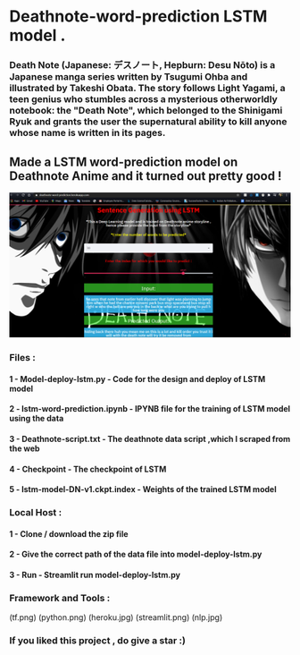 # Deathnote-word-prediction LSTM model .

### Death Note (Japanese: デスノート, Hepburn: Desu Nōto) is a Japanese manga series written by Tsugumi Ohba and illustrated by Takeshi Obata. The story follows Light Yagami, a teen genius who stumbles across a mysterious otherworldly notebook: the "Death Note", which belonged to the Shinigami Ryuk and grants the user the supernatural ability to kill anyone whose name is written in its pages.

## Made a LSTM word-prediction model on Deathnote Anime and it turned out pretty good !
![Deathnote](deathnote-deploy.png)

### Files : 
#### 1 - Model-deploy-lstm.py - Code for the design and deploy of LSTM model
#### 2 - lstm-word-prediction.ipynb - IPYNB file for the training of LSTM model using the data
#### 3 - Deathnote-script.txt - The deathnote data script ,which I scraped from the web
#### 4 - Checkpoint - The checkpoint of LSTM
#### 5 - lstm-model-DN-v1.ckpt.index - Weights of the trained LSTM model

### Local Host : 
#### 1 - Clone / download the zip file
#### 2 - Give the correct path of the data file into model-deploy-lstm.py
#### 3 - Run - Streamlit run model-deploy-lstm.py

### Framework and Tools : 
(tf.png)
(python.png)
(heroku.jpg)
(streamlit.png)
(nlp.jpg)

### If you liked this project , do give a star :)
